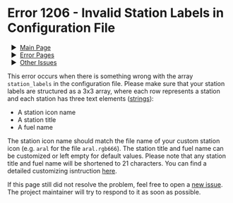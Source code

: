 # Error 1206 - Invalid Station Labels  in Configuration File

&nbsp;&nbsp;▶ &nbsp;[Main Page](../)  
&nbsp;&nbsp;▶ &nbsp;[Error Pages](../errors)  
&nbsp;&nbsp;▶ &nbsp;[Other Issues](https://github.com/smolinde/iot-dashboard/issues)

This error occurs when there is something wrong with the array `station_labels` in the configuration file. Please make sure that your station labels are structured as a 3x3 array, where each row represents a station and each station has three text elements ([strings](https://en.wikipedia.org/wiki/String_(computer_science))):

- A station icon name
- A station title
- A fuel name

The station icon name should match the file name of your custom station icon (e.g. `aral` for the file `aral.rgb666`). The station title and fuel name can be customized or left empty for default values. Please note that any station title and fuel name will be shortened to 21 characters. You can find a detailed customizing isntruction [here](../pages/user-manual.md#245-station_labels).

If this page still did not resolve the problem, feel free to open a [new issue](https://github.com/smolinde/iot-dashboard/issues/new?template=BLANK_ISSUE). The project maintainer will try to respond to it as soon as possible.
